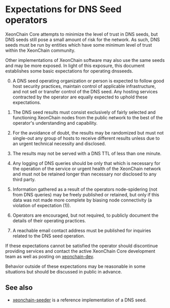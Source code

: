 Expectations for DNS Seed operators
====================================

XeonChain Core attempts to minimize the level of trust in DNS seeds,
but DNS seeds still pose a small amount of risk for the network.
As such, DNS seeds must be run by entities which have some minimum
level of trust within the XeonChain community.

Other implementations of XeonChain software may also use the same
seeds and may be more exposed. In light of this exposure, this
document establishes some basic expectations for operating dnsseeds.

0. A DNS seed operating organization or person is expected to follow good
host security practices, maintain control of applicable infrastructure,
and not sell or transfer control of the DNS seed. Any hosting services
contracted by the operator are equally expected to uphold these expectations.

1. The DNS seed results must consist exclusively of fairly selected and
functioning XeonChain nodes from the public network to the best of the
operator's understanding and capability.

2. For the avoidance of doubt, the results may be randomized but must not
single-out any group of hosts to receive different results unless due to an
urgent technical necessity and disclosed.

3. The results may not be served with a DNS TTL of less than one minute.

4. Any logging of DNS queries should be only that which is necessary
for the operation of the service or urgent health of the XeonChain
network and must not be retained longer than necessary nor disclosed
to any third party.

5. Information gathered as a result of the operators node-spidering
(not from DNS queries) may be freely published or retained, but only
if this data was not made more complete by biasing node connectivity
(a violation of expectation (1)).

6. Operators are encouraged, but not required, to publicly document the
details of their operating practices.

7. A reachable email contact address must be published for inquiries
related to the DNS seed operation.

If these expectations cannot be satisfied the operator should
discontinue providing services and contact the active XeonChain
Core development team as well as posting on
[xeonchain-dev](https://groups.google.com/forum/#!forum/xeonchain-dev).

Behavior outside of these expectations may be reasonable in some
situations but should be discussed in public in advance.

See also
----------
- [xeonchain-seeder](https://github.com/pooler/xeonchain-seeder) is a reference implementation of a DNS seed.
